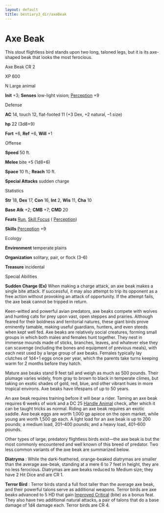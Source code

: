 ```yaml
---
layout: default
title: bestiary3_dir/axeBeak
---
```

# Axe Beak

This stout flightless bird stands upon two long, taloned legs, but it is its axe-shaped beak that looks the most ferocious.

Axe Beak CR 2

XP 600

N Large animal

**Init** +3; **Senses** low-light vision; [Perception](skills_dir/perception#_perception) +9

Defense

**AC** 14, touch 12, flat-footed 11 (+3 Dex, +2 natural, –1 size)

**hp** 22 (3d8+9)

**Fort** +6, **Ref** +6, **Will** +1

Offense

**Speed** 50 ft.

**Melee** bite +5 (1d8+6)

**Space** 10 ft.; **Reach** 10 ft.

**Special Attacks** sudden charge

Statistics

**Str** 18, **Dex** 17, **Con** 16, **Int** 2, **Wis** 11, **Cha** 10

**Base Atk** +2; **CMB** +7; **CMD** 20

**Feats** [Run](feats#_run), [Skill Focus](feats#_skill-focus) ( [Perception](skills_dir/perception#_perception))

**Skills** [Perception](skills_dir/perception#_perception) +9

Ecology

**Environment** temperate plains

**Organization** solitary, pair, or flock (3–6)

**Treasure** incidental

Special Abilities

**Sudden Charge (Ex)** When making a charge attack, an axe beak makes a single bite attack. If successful, it may also attempt to trip its opponent as a free action without provoking an attack of opportunity. If the attempt fails, the axe beak cannot be tripped in return.

Keen-witted and powerful avian predators, axe beaks compete with wolves and hunting cats for prey upon vast, open steppes and prairies. Although feared for their boldness and territorial natures, these giant birds prove eminently tamable, making useful guardians, hunters, and even steeds when kept well fed. Axe beaks are relatively social creatures, forming small groups in which both males and females hunt together. They nest in immense mounds made of sticks, branches, leaves, and whatever else they can scavenge (including the bones and equipment of previous meals), with each nest used by a large group of axe beaks. Females typically lay clutches of 1d4+1 eggs once per year, which the parents take turns keeping warm for 2 months before they hatch.

Mature axe beaks stand 9 feet tall and weigh as much as 500 pounds. Their plumage varies widely, from gray to brown to black in temperate climes, but taking on exotic shades of gold, red, blue, and other vibrant hues in more tropical environs. Axe beaks have lifespans of up to 50 years.

An axe beak requires training before it will bear a rider. Taming an axe beak requires 6 weeks of work and a DC 25 [Handle Animal](skills_dir/handleAnimal#_handle-animal) check, after which it can be taught tricks as normal. Riding an axe beak requires an exotic saddle. Axe beak eggs are worth 1,000 gp apiece on the open market, while young are worth 1,500 gp each. A light load for an axe beak is up to 200 pounds; a medium load, 201–400 pounds; and a heavy load, 401–600 pounds.

Other types of large, predatory flightless birds exist—the axe beak is but the most commonly encountered and well known of this breed of predator. Two less common variants of the axe beak are summarized below.

**Diatryma** : While the dark-feathered, orange-beaked diatrymas are smaller than the average axe-beak, standing at a mere 6 to 7 feet in height, they are no less ferocious. Diatrymas are axe beaks reduced to Medium size; they have 2 Hit Dice and are CR 1.

**Terror Bird** : Terror birds stand a full foot taller than the average axe beak, and their powerful talons serve as additional weapons. Terror birds are axe beaks advanced to 5 HD that gain [Improved Critical](feats#_improved-critical) (bite) as a bonus feat. They also have two additional natural attacks, a pair of talons that do a base damage of 1d4 damage each. Terror birds are CR 4.


